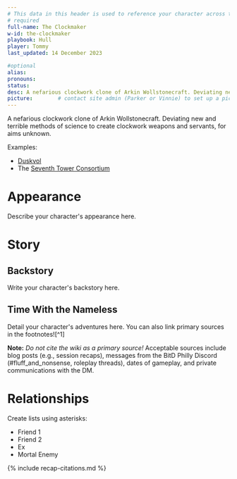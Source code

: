 ```yaml
---
# This data in this header is used to reference your character across the entire website. 
# required
full-name: The Clockmaker
w-id: the-clockmaker
playbook: Hull
player: Tommy
last_updated: 14 December 2023

#optional
alias: 
pronouns: 
status: 
desc: A nefarious clockwork clone of Arkin Wollstonecraft. Deviating new and terrible methods of science to create clockwork weapons and servants, for aims unknown. # 1-2 sentences about the character
picture:        # contact site admin (Parker or Vinnie) to set up a picture.
---
```


A nefarious clockwork clone of Arkin Wollstonecraft. Deviating new and terrible methods of science to create clockwork weapons and servants, for aims unknown.


Examples:
* [Duskvol](duskvol)
* The [Seventh Tower Consortium](seventh-tower)

# Appearance
Describe your character's appearance here.

# Story
## Backstory
Write your character's backstory here. 

## Time With the Nameless
Detail your character's adventures here. You can also link primary sources in the footnotes![^1]

**Note:** _Do not cite the wiki as a primary source!_ Acceptable sources include blog posts (e.g., session recaps), messages from the BitD Philly Discord (#fluff_and_nonsense, roleplay threads), dates of gameplay, and private communications with the DM. 

# Relationships
Create lists using asterisks:

* Friend 1
* Friend 2
* Ex
* Mortal Enemy


<!-- Include default citations -->
{% include recap-citations.md %}
<!-- Additional citations -->
[^example-citation]: *Name of source.* <http://link-to-source>

